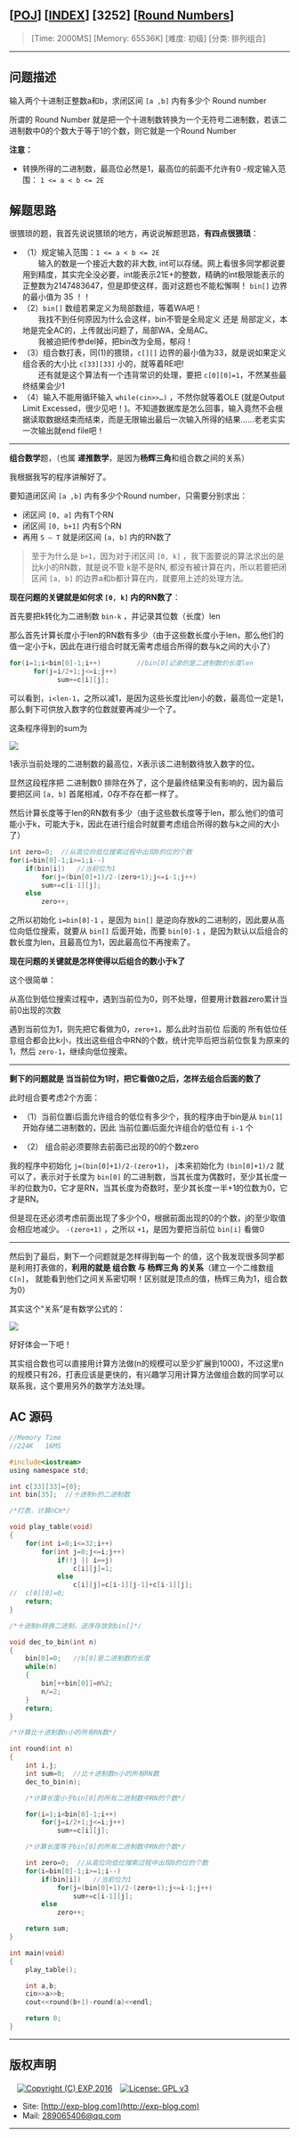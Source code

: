 ## [[POJ](http://poj.org/)] [[INDEX](https://github.com/lyy289065406/POJ-Solving-Reports)] [3252] [[Round Numbers](http://poj.org/problem?id=3252)]

> [Time: 2000MS] [Memory: 65536K] [难度: 初级] [分类: 排列组合]

------

## 问题描述

输入两个十进制正整数a和b，求闭区间 `[a ,b]` 内有多少个 Round number

所谓的 Round Number 就是把一个十进制数转换为一个无符号二进制数，若该二进制数中0的个数大于等于1的个数，则它就是一个Round Number

**注意：**

- 转换所得的二进制数，最高位必然是1，最高位的前面不允许有0
 -规定输入范围： `1 <= a < b <= 2E`


## 解题思路

很猥琐的题，我首先说说猥琐的地方，再说说解题思路，**有四点很猥琐**：

- （1）规定输入范围：`1 <= a < b <= 2E`
<br/>　　输入的数是一个接近大数的非大数, int可以存储。网上看很多同学都说要用到精度，其实完全没必要，int能表示21E+的整数，精确的int极限能表示的正整数为2147483647，但是即使这样，面对这题也不能松懈啊！ `bin[]` 边界的最小值为 35 ！！
- （2）`bin[]` 数组若果定义为局部数组，等着WA吧！
<br/>　　我找不到任何原因为什么会这样，bin不管是全局定义 还是 局部定义，本地是完全AC的，上传就出问题了，局部WA，全局AC。
<br/>　　我被迫把传参del掉，把bin改为全局，郁闷！
- （3）组合数打表，同(1)的猥琐，`c[][]` 边界的最小值为33，就是说如果定义组合表的大小比 `c[33][33]` 小的，就等着RE吧! 
<br/>　　还有就是这个算法有一个违背常识的处理，要把 `c[0][0]=1`，不然某些最终结果会少1
- （4）输入不能用循环输入 `while(cin>>…)` ，不然你就等着OLE (就是Output Limit Excessed，很少见吧！)。不知道数据库是怎么回事，输入竟然不会根据读取数据结束而结束，而是无限输出最后一次输入所得的结果……老老实实一次输出就end file吧！

------

**组合数学**题，（也属 **递推数学**，是因为**杨辉三角**和组合数之间的关系）

我根据我写的程序讲解好了。

要知道闭区间 `[a ,b]` 内有多少个Round number，只需要分别求出：

- 闭区间 `[0, a]` 内有T个RN
- 闭区间 `[0, b+1]` 内有S个RN
- 再用 `S – T` 就是闭区间 `[a, b]` 内的RN数了

> 至于为什么是 `b+1`，因为对于闭区间 `[0, k]` ，我下面要说的算法求出的是比k小的RN数，就是说不管 k是不是RN, 都没有被计算在内，所以若要把闭区间 `[a, b]` 的边界a和b都计算在内，就要用上述的处理方法。


**现在问题的关键就是如何求 `[0, k]` 内的RN数了**：

首先要把k转化为二进制数 `bin-k` ，并记录其位数（长度）len

那么首先计算长度小于len的RN数有多少（由于这些数长度小于len，那么他们的值一定小于k，因此在进行组合时就无需考虑组合所得的数与k之间的大小了）

```cpp
for(i=1;i<bin[0]-1;i++)         //bin[0]记录的是二进制数的长度len
      for(j=i/2+1;j<=i;j++)
            sum+=c[i][j];
```

可以看到，`i<len-1`，之所以减1，是因为这些长度比len小的数，最高位一定是1，那么剩下可供放入数字的位数就要再减少一个了。

这条程序得到的sum为

![](/reports/POJ3252-Round%20Numbers/img/01.png)


1表示当前处理的二进制数的最高位，X表示该二进制数待放入数字的位。

显然这段程序把  二进制数0  排除在外了，这个是最终结果没有影响的，因为最后要把区间 `[a, b]` 首尾相减，0存不存在都一样了。

然后计算长度等于len的RN数有多少（由于这些数长度等于len，那么他们的值可能小于k，可能大于k，因此在进行组合时就要考虑组合所得的数与k之间的大小了）

```cpp
int zero=0;  //从高位向低位搜索过程中出现0的位的个数
for(i=bin[0]-1;i>=1;i--)
	if(bin[i])   //当前位为1
		for(j=(bin[0]+1)/2-(zero+1);j<=i-1;j++)
		sum+=c[i-1][j];
	else
		zero++;
```

之所以初始化 `i=bin[0]-1` ，是因为 `bin[]` 是逆向存放k的二进制的，因此要从高位向低位搜索，就要从 `bin[]` 后面开始，而要 `bin[0]-1` ，是因为默认以后组合的数长度为len，且最高位为1，因此最高位不再搜索了。

**现在问题的关键就是怎样使得以后组合的数小于k了**

这个很简单：

从高位到低位搜索过程中，遇到当前位为0，则不处理，但要用计数器zero累计当前0出现的次数

遇到当前位为1，则先把它看做为0，`zero+1`，那么此时当前位 后面的 所有低位任意组合都会比k小，找出这些组合中RN的个数，统计完毕后把当前位恢复为原来的1，然后 `zero-1`，继续向低位搜索。

------


**剩下的问题就是 当当前位为1时，把它看做0之后，怎样去组合后面的数了**

此时组合要考虑2个方面：

- （1）当前位置i后面允许组合的低位有多少个，我的程序由于bin是从 `bin[1]` 开始存储二进制数的，因此 当前位置i后面允许组合的低位有 `i-1` 个

- （2） 组合前必须要除去前面已出现的0的个数zero

我的程序中初始化 `j=(bin[0]+1)/2-(zero+1)`， j本来初始化为 `(bin[0]+1)/2` 就可以了，表示对于长度为 `bin[0]` 的二进制数，当其长度为偶数时，至少其长度一半的位数为0，它才是RN，当其长度为奇数时，至少其长度一半+1的位数为0，它才是RN。

但是现在还必须考虑前面出现了多少个0，根据前面出现的0的个数，j的至少取值会相应地减少。  `-(zero+1)` ，之所以 `+1`，是因为要把当前位 `bin[i]` 看做0


------

然后到了最后，剩下一个问题就是怎样得到每一个 的值，这个我发现很多同学都是利用打表做的，**利用的就是 组合数 与 杨辉三角 的关系**（建立一个二维数组 `C[n]`， 就能看到他们之间关系密切啊！区别就是顶点的值，杨辉三角为1，组合数为0）

其实这个“关系”是有数学公式的：

![](/reports/POJ3252-Round%20Numbers/img/02.png)

好好体会一下吧！

其实组合数也可以直接用计算方法做(n的规模可以至少扩展到1000)，不过这里n的规模只有26，打表应该是更快的，有兴趣学习用计算方法做组合数的同学可以联系我，这个要用另外的数学方法处理。


## AC 源码


```c
//Memory Time 
//224K   16MS  

#include<iostream>
using namespace std;

int c[33][33]={0};
int bin[35];  //十进制n的二进制数

/*打表，计算nCm*/

void play_table(void)
{
	for(int i=0;i<=32;i++)
		for(int j=0;j<=i;j++)
			if(!j || i==j)
				c[i][j]=1;
			else
				c[i][j]=c[i-1][j-1]+c[i-1][j];
//	c[0][0]=0;
	return;
}

/*十进制n转换二进制，逆序存放到bin[]*/

void dec_to_bin(int n)
{
	bin[0]=0;   //b[0]是二进制数的长度
	while(n)
	{
		bin[++bin[0]]=n%2;
		n/=2;
	}
	return;
}

/*计算比十进制数n小的所有RN数*/

int round(int n)
{
	int i,j;
	int sum=0;  //比十进制数n小的所有RN数
	dec_to_bin(n);

	/*计算长度小于bin[0]的所有二进制数中RN的个数*/

	for(i=1;i<bin[0]-1;i++)
		for(j=i/2+1;j<=i;j++)
			sum+=c[i][j];

	/*计算长度等于bin[0]的所有二进制数中RN的个数*/

	int zero=0;  //从高位向低位搜索过程中出现0的位的个数
	for(i=bin[0]-1;i>=1;i--)
		if(bin[i])   //当前位为1
			for(j=(bin[0]+1)/2-(zero+1);j<=i-1;j++)
				sum+=c[i-1][j];
		else
			zero++;

	return sum;
}

int main(void)
{
	play_table();

	int a,b;
	cin>>a>>b;
	cout<<round(b+1)-round(a)<<endl;

	return 0;
}
```

------

## 版权声明

　[![Copyright (C) EXP,2016](https://img.shields.io/badge/Copyright%20(C)-EXP%202016-blue.svg)](http://exp-blog.com)　[![License: GPL v3](https://img.shields.io/badge/License-GPL%20v3-blue.svg)](https://www.gnu.org/licenses/gpl-3.0)
  

- Site: [http://exp-blog.com](http://exp-blog.com) 
- Mail: <a href="mailto:289065406@qq.com?subject=[EXP's Github]%20Your%20Question%20（请写下您的疑问）&amp;body=What%20can%20I%20help%20you?%20（需要我提供什么帮助吗？）">289065406@qq.com</a>


------
